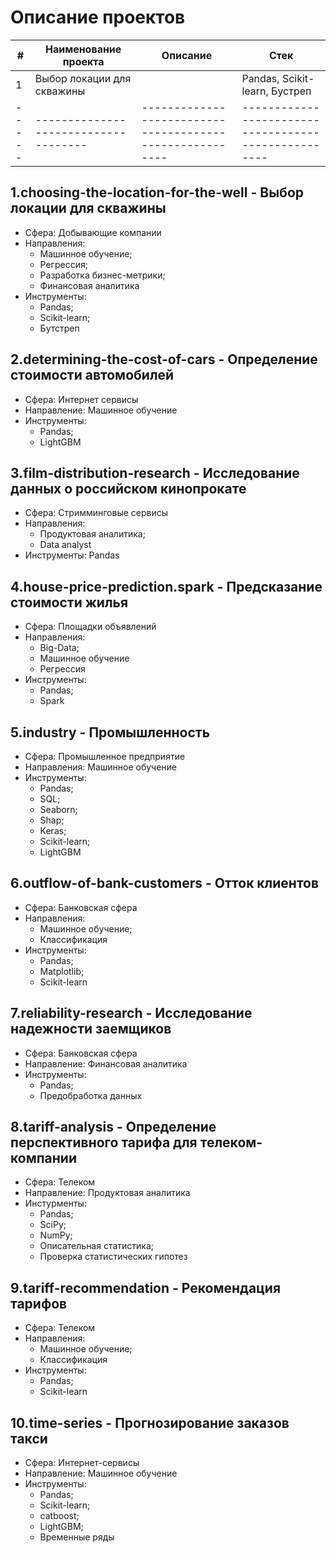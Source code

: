 # Описание проектов

|**#**|      **Наименование проекта**      |                      **Описание**                      |                      **Стек**                      |
|-----|------------------------------------|--------------------------------------------------------|----------------------------------------------------|
|  1  | Выбор локации для скважины         |                                                        |         Pandas, Scikit-learn, Бустреп              |
|-----|------------------------------------|--------------------------------------------------------|----------------------------------------------------|




## 1.choosing-the-location-for-the-well - Выбор локации для скважины

- Сфера: Добывающие компании
- Направления:
  + Машинное обучение;
  + Регрессия;
  + Разработка бизнес-метрики;
  + Финансовая аналитика
- Инструменты:
  + Pandas;
  + Scikit-learn;
  + Бутстреп

## 2.determining-the-cost-of-cars - Определение стоимости автомобилей

- Сфера: Интернет сервисы
- Направление: Машинное обучение
- Инструменты:
  + Pandas;
  + LightGBM
 
## 3.film-distribution-research - Исследование данных о российском кинопрокате

- Сфера: Стримминговые сервисы
- Направления:
  + Продуктовая аналитика;
  + Data analyst
- Инструменты: Pandas

## 4.house-price-prediction.spark - Предсказание стоимости жилья

- Сфера: Площадки объявлений
- Направления:
  + Big-Data;
  + Машинное обучение
  + Регрессия
- Инструменты:
  + Pandas;
  + Spark

## 5.industry - Промышленность

- Сфера: Промышленное предприятие
- Направления: Машинное обучение
- Инструменты:
  + Pandas;
  + SQL;
  + Seaborn;
  + Shap;
  + Keras;
  + Scikit-learn;
  + LightGBM

## 6.outflow-of-bank-customers - Отток клиентов

- Сфера: Банковская сфера
- Направления:
  + Машинное обучение;
  + Классификация
- Инструменты:
  + Pandas;
  + Matplotlib;
  + Scikit-learn

## 7.reliability-research - Исследование надежности заемщиков

- Сфера: Банковская сфера
- Направление: Финансовая аналитика
- Инструменты:
  + Pandas;
  + Предобработка данных

## 8.tariff-analysis - Определение перспективного тарифа для телеком-компании

- Сфера: Телеком
- Направление: Продуктовая аналитика
- Инстурменты:
  + Pandas;
  + SciPy;
  + NumPy;
  + Описательная статистика;
  + Проверка статистических гипотез

## 9.tariff-recommendation - Рекомендация тарифов

- Сфера: Телеком
- Направления:
  + Машинное обучение;
  + Классификация
- Инструменты:
  + Pandas;
  + Scikit-learn

## 10.time-series - Прогнозирование заказов такси

- Сфера: Интернет-сервисы
- Направление: Машинное обучение
- Инструменты:
  + Pandas;
  + Scikit-learn;
  + catboost;
  + LightGBM;
  + Временные ряды
